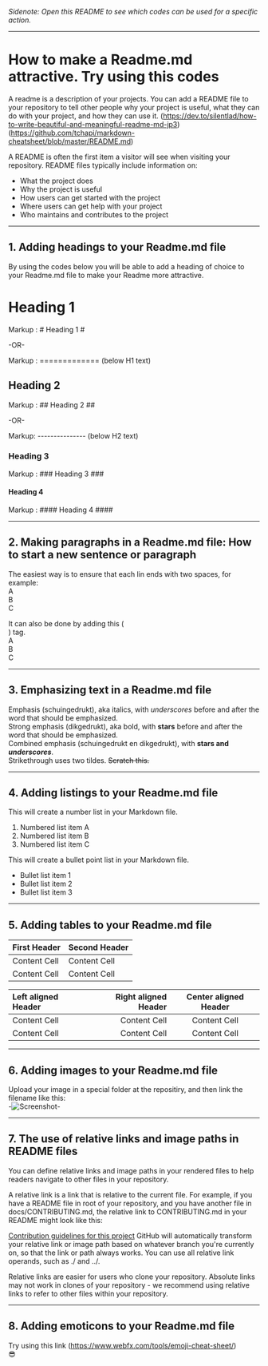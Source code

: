 *Sidenote: Open this README to see which codes can be used for a specific action.* 

----

# How to make a Readme.md attractive. Try using this codes
A readme is a description of your projects. You can add a README file to your repository to tell other people why your project is useful, what they can do with your project, and how they can use it.
(https://dev.to/silentlad/how-to-write-beautiful-and-meaningful-readme-md-jp3)(https://github.com/tchapi/markdown-cheatsheet/blob/master/README.md)

A README is often the first item a visitor will see when visiting your repository. README files typically include information on:
* What the project does
* Why the project is useful
* How users can get started with the project
* Where users can get help with your project
* Who maintains and contributes to the project


----
## 1. Adding headings to your Readme.md file
By using the codes below you will be able to add a heading of choice to your Readme.md file to make your Readme more attractive. 

# Heading 1
Markup :  # Heading 1 #

-OR-

Markup :  ============= (below H1 text)

## Heading 2
Markup :  ## Heading 2 ##

-OR-

Markup: --------------- (below H2 text)

### Heading 3
Markup :  ### Heading 3 ###

#### Heading 4
Markup :  #### Heading 4 ####

----

## 2. Making paragraphs in a Readme.md file: How to start a new sentence or paragraph
The easiest way is to ensure that each lin ends with two spaces, for example:  
A  
B  
C  

It can also be done by adding this (<br />) tag.  
A <br />
B <br />
C <br />

----

## 3. Emphasizing text in a Readme.md file
Emphasis (schuingedrukt), aka italics, with _underscores_ before and after the word that should be emphasized.  
Strong emphasis (dikgedrukt), aka bold, with **stars** before and after the word that should be emphasized.  
Combined emphasis (schuingedrukt en dikgedrukt), with **stars and _underscores_**.  
Strikethrough uses two tildes. ~~Scratch this.~~

----

## 4. Adding listings to your Readme.md file
This will create a number list in your Markdown file. 
1. Numbered list item A
2. Numbered list item B
3. Numbered list item C

This will create a bullet point list in your Markdown file.
* Bullet list item 1
* Bullet list item 2
* Bullet list item 3


----

## 5. Adding tables to your Readme.md file
First Header  | Second Header
------------- | -------------
Content Cell  | Content Cell
Content Cell  | Content Cell

Left aligned Header | Right aligned Header | Center aligned Header
| :--- | ---: | :---:
Content Cell  | Content Cell | Content Cell
Content Cell  | Content Cell | Content Cell

----

## 6. Adding images to your Readme.md file
Upload your image in a special folder at the repositiry, and then link the filename like this:  
-![Screenshot](docs/images/screenshot.png)-

----

## 7. The use of relative links and image paths in README files
You can define relative links and image paths in your rendered files to help readers navigate to other files in your repository.

A relative link is a link that is relative to the current file. For example, if you have a README file in root of your repository, and you have another file in docs/CONTRIBUTING.md, the relative link to CONTRIBUTING.md in your README might look like this:

[Contribution guidelines for this project](docs/CONTRIBUTING.md)
GitHub will automatically transform your relative link or image path based on whatever branch you're currently on, so that the link or path always works. You can use all relative link operands, such as ./ and ../.

Relative links are easier for users who clone your repository. Absolute links may not work in clones of your repository - we recommend using relative links to refer to other files within your repository.

----

## 8. Adding emoticons to your Readme.md file
Try using this link (https://www.webfx.com/tools/emoji-cheat-sheet/)  
:sunglasses:

